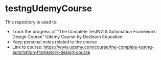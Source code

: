 # testngUdemyCourse

This repository is used to:

 * Track the progress of "The Complete TestNG & Automation Framework Design Course" Udemy Course by Dezlearn Education
 * Keep personal notes related to the course
 * Link to course: https://www.udemy.com/course/the-complete-testng-automation-framework-design-course
